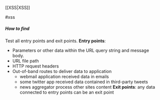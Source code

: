 [[XSS|XSS]]

#xss
##### How to find
Test all entry points and exit points.
**Entry points**:
* Parameters or other data within the URL query string and message body. 
* URL file path
* HTTP request headers
* Out-of-band routes to deliver data to application
	* webmail application received data in emails
	* some twitter app received data contained in third-party tweets
	* news aggregator process other sites content
**Exit points**:
any data connected to entry points can be an exit point


